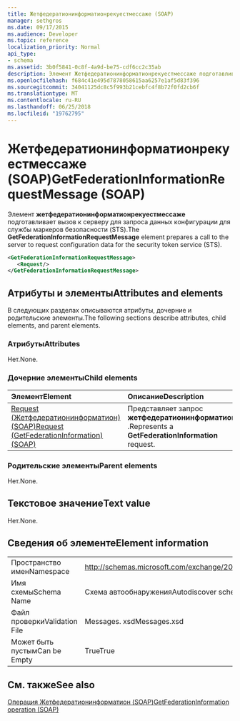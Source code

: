 ```yaml
---
title: Жетфедератионинформатионрекуестмессаже (SOAP)
manager: sethgros
ms.date: 09/17/2015
ms.audience: Developer
ms.topic: reference
localization_priority: Normal
api_type:
- schema
ms.assetid: 3b0f5841-0c8f-4a9d-be75-cdf6cc2c35ab
description: Элемент Жетфедератионинформатионрекуестмессаже подготавливает вызов к серверу для запроса данных конфигурации для службы маркеров безопасности (STS).
ms.openlocfilehash: f684c41e495d7878058615aa6257e1af5d83f396
ms.sourcegitcommit: 34041125dc8c5f993b21cebfc4f8b72f0fd2cb6f
ms.translationtype: MT
ms.contentlocale: ru-RU
ms.lasthandoff: 06/25/2018
ms.locfileid: "19762795"
---
```

# <a name="getfederationinformationrequestmessage-soap"></a><span data-ttu-id="eccb4-103">Жетфедератионинформатионрекуестмессаже (SOAP)</span><span class="sxs-lookup"><span data-stu-id="eccb4-103">GetFederationInformationRequestMessage (SOAP)</span></span>

<span data-ttu-id="eccb4-104">Элемент **жетфедератионинформатионрекуестмессаже** подготавливает вызов к серверу для запроса данных конфигурации для службы маркеров безопасности (STS).</span><span class="sxs-lookup"><span data-stu-id="eccb4-104">The **GetFederationInformationRequestMessage** element prepares a call to the server to request configuration data for the security token service (STS).</span></span> 
  
```XML
<GetFederationInformationRequestMessage>
   <Request/>
</GetFederationInformationRequestMessage>

```

## <a name="attributes-and-elements"></a><span data-ttu-id="eccb4-105">Атрибуты и элементы</span><span class="sxs-lookup"><span data-stu-id="eccb4-105">Attributes and elements</span></span>

<span data-ttu-id="eccb4-106">В следующих разделах описываются атрибуты, дочерние и родительские элементы.</span><span class="sxs-lookup"><span data-stu-id="eccb4-106">The following sections describe attributes, child elements, and parent elements.</span></span>
  
### <a name="attributes"></a><span data-ttu-id="eccb4-107">Атрибуты</span><span class="sxs-lookup"><span data-stu-id="eccb4-107">Attributes</span></span>

<span data-ttu-id="eccb4-108">Нет.</span><span class="sxs-lookup"><span data-stu-id="eccb4-108">None.</span></span>
  
### <a name="child-elements"></a><span data-ttu-id="eccb4-109">Дочерние элементы</span><span class="sxs-lookup"><span data-stu-id="eccb4-109">Child elements</span></span>

|<span data-ttu-id="eccb4-110">**Элемент**</span><span class="sxs-lookup"><span data-stu-id="eccb4-110">**Element**</span></span>|<span data-ttu-id="eccb4-111">**Описание**</span><span class="sxs-lookup"><span data-stu-id="eccb4-111">**Description**</span></span>|
|:-----|:-----|
|[<span data-ttu-id="eccb4-112">Request (Жетфедератионинформатион) (SOAP)</span><span class="sxs-lookup"><span data-stu-id="eccb4-112">Request (GetFederationInformation) (SOAP)</span></span>](request-getfederationinformationsoap.md) <br/> |<span data-ttu-id="eccb4-113">Представляет запрос **жетфедератионинформатион** .</span><span class="sxs-lookup"><span data-stu-id="eccb4-113">Represents a **GetFederationInformation** request.</span></span>  <br/> |
   
### <a name="parent-elements"></a><span data-ttu-id="eccb4-114">Родительские элементы</span><span class="sxs-lookup"><span data-stu-id="eccb4-114">Parent elements</span></span>

<span data-ttu-id="eccb4-115">Нет.</span><span class="sxs-lookup"><span data-stu-id="eccb4-115">None.</span></span>
  
## <a name="text-value"></a><span data-ttu-id="eccb4-116">Текстовое значение</span><span class="sxs-lookup"><span data-stu-id="eccb4-116">Text value</span></span>

<span data-ttu-id="eccb4-117">Нет.</span><span class="sxs-lookup"><span data-stu-id="eccb4-117">None.</span></span>
  
## <a name="element-information"></a><span data-ttu-id="eccb4-118">Сведения об элементе</span><span class="sxs-lookup"><span data-stu-id="eccb4-118">Element information</span></span>

|||
|:-----|:-----|
|<span data-ttu-id="eccb4-119">Пространство имен</span><span class="sxs-lookup"><span data-stu-id="eccb4-119">Namespace</span></span>  <br/> |http://schemas.microsoft.com/exchange/2010/Autodiscover  <br/> |
|<span data-ttu-id="eccb4-120">Имя схемы</span><span class="sxs-lookup"><span data-stu-id="eccb4-120">Schema Name</span></span>  <br/> |<span data-ttu-id="eccb4-121">Схема автообнаружения</span><span class="sxs-lookup"><span data-stu-id="eccb4-121">Autodiscover schema</span></span>  <br/> |
|<span data-ttu-id="eccb4-122">Файл проверки</span><span class="sxs-lookup"><span data-stu-id="eccb4-122">Validation File</span></span>  <br/> |<span data-ttu-id="eccb4-123">Messages. xsd</span><span class="sxs-lookup"><span data-stu-id="eccb4-123">Messages.xsd</span></span>  <br/> |
|<span data-ttu-id="eccb4-124">Может быть пустым</span><span class="sxs-lookup"><span data-stu-id="eccb4-124">Can be Empty</span></span>  <br/> |<span data-ttu-id="eccb4-125">True</span><span class="sxs-lookup"><span data-stu-id="eccb4-125">True</span></span>  <br/> |
   
## <a name="see-also"></a><span data-ttu-id="eccb4-126">См. также</span><span class="sxs-lookup"><span data-stu-id="eccb4-126">See also</span></span>



[<span data-ttu-id="eccb4-127">Операция Жетфедератионинформатион (SOAP)</span><span class="sxs-lookup"><span data-stu-id="eccb4-127">GetFederationInformation operation (SOAP)</span></span>](getfederationinformation-operation-soap.md)

